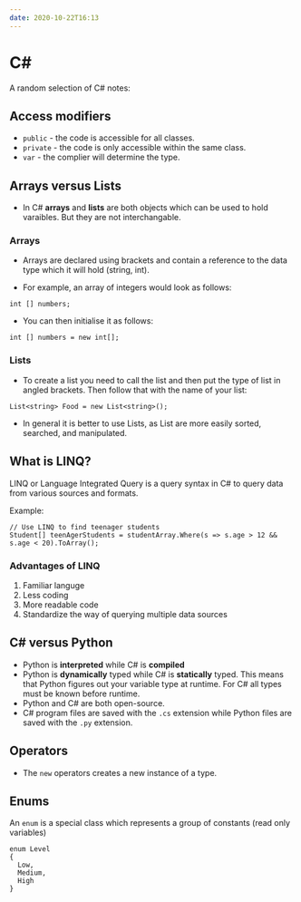 ```yaml
---
date: 2020-10-22T16:13
---
```


# C#

A random selection of C# notes:

## Access modifiers


* `public` - the code is accessible for all classes.
* `private` - the code is only accessible within the same class.
* `var` - the complier will determine the type.


## Arrays versus Lists

* In C# __arrays__ and __lists__ are both objects which can be used to hold varaibles. But they are not interchangable.

### Arrays

* Arrays are declared using brackets and contain a reference to the data type which it will hold (string, int).

* For example, an array of integers would look as follows:

```
int [] numbers;
```

* You can then initialise it as follows:

```
int [] numbers = new int[];
```

### Lists

* To create a list you need to call the list and then put the type of list in angled brackets. Then follow that with the name of your list:

```
List<string> Food = new List<string>();
```
* In general it is better to use Lists, as List are more easily sorted, searched, and manipulated.

## What is LINQ?

LINQ or Language Integrated Query is a query syntax in C# to query data from various sources and formats.

Example:

```
// Use LINQ to find teenager students
Student[] teenAgerStudents = studentArray.Where(s => s.age > 12 && s.age < 20).ToArray();
```

### Advantages of LINQ

1. Familiar languge
2. Less coding
3. More readable code
4. Standardize the way of querying multiple data sources


## C# versus Python

* Python is __interpreted__ while C# is __compiled__
* Python is __dynamically__ typed while C# is __statically__ typed. This means that Python figures out your variable type at runtime. For C# all types must be known before runtime. 
* Python and C# are both open-source. 
* C# program files are saved with the `.cs` extension while Python files are saved with the `.py` extension.

## Operators

* The `new` operators creates a new instance of a type.

## Enums

An `enum` is a special class which represents a group of constants (read only variables)


```
enum Level 
{
  Low,
  Medium,
  High
}
```



